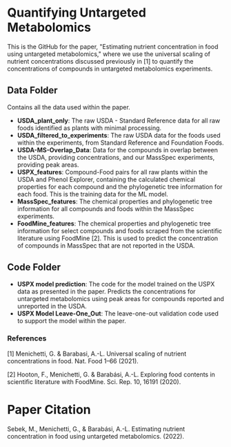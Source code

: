 # Quantifying Untargeted Metabolomics

This is the GitHub for the paper, "Estimating nutrient concentration in food using untargeted metabolomics," where we use the universal scaling of nutrient concentrations discussed previously in [1] to quantify the concentrations of compounds in untargeted metabolomics experiments. 

## Data Folder

Contains all the data used within the paper. 

- **USDA_plant_only**: The raw USDA - Standard Reference data for all raw foods identified as plants with minimal processing.
- **USDA_filtered_to_experiments**: The raw USDA data for the foods used within the experiments, from Standard Reference and Foundation Foods.
- **USDA-MS-Overlap_Data**: Data for the compounds in overlap between the USDA, providing concentrations, and our MassSpec experiments, providing peak areas. 
- **USPX_features**: Compound-Food pairs for all raw plants within the USDA and Phenol Explorer, containing the calculated chemical properties for each compound and the phylogenetic tree information for each food. This is the training data for the ML model.
-  **MassSpec_features**: The chemical properties and phylogenetic tree information for all compounds and foods within the MassSpec experiments.
-  **FoodMine_features**: The chemical properties and phylogenetic tree information for select compounds and foods scraped from the scientific literature using FoodMine [2]. This is used to predict the concentration of compounds in MassSpec that are not reported in the USDA.

## Code Folder

- **USPX model prediction**: The code for the model trained on the USPX data as presented in the paper. Predicts the concentrations for untargeted metabolomics using peak areas for compounds reported and unreported in the USDA.  
- **USPX Model Leave-One_Out**: The leave-one-out validation code used to support the model within the paper.

### References
[1] Menichetti, G. & Barabasi, A.-L. Universal scaling of nutrient concentrations in food. Nat. Food 1–66 (2021).

[2] Hooton, F., Menichetti, G. & Barabási, A.-L. Exploring food contents in scientific literature with FoodMine. Sci. Rep. 10, 16191 (2020).

# Paper Citation

Sebek, M., Menichetti, G., & Barabási, A.-L. Estimating nutrient concentration in food using untargeted metabolomics. (2022).
